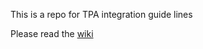 This is a repo for TPA integration guide lines

Please read the [wiki](https://github.com/pratap-c1/specs-tpa/wiki)
